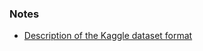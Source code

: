 

### Notes

- [Description of the Kaggle dataset format](https://www.kaggle.com/competitions/arc-prize-2024/data)